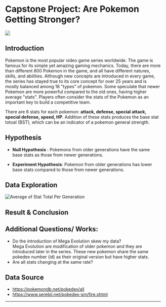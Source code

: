 
# Capstone Project: ****Are Pokemon Getting Stronger?****
![](/home/chloe/Downloads/800px-International_Pokémon_logo.svg.png) 

## Introduction
Pokemon is the most popular video game series worldwide. The game is famous for its simple yet amazing gaming mechanics. Today, there are more than different 800 Pokemon in the game, and all have different natures, skills, and abilities. Although new concepts are introduced in every game, the series has stayed true to its core concept for over 25 years and is mostly balanced among 18 "types" of pokemon. Some speculate that newer Pokemon are more powerful compared to the old ones, having higher average "stats". Players often consider the stats of the Pokemon as an important key to build a competitive team. 

There are 6 stats for each pokemon: **attack, defense, special attack, special defense, speed, HP**. Addition of these stats produces the base stat totoal (BST), which can be an indicator of a pokemon general strength.  

## Hypothesis 

* **Null Hypothesis** : Pokemons from older generations have the same base stats as those from newer generations.

* **Experiment Hypothesis**: Pokemon from older generations has lower base stats compared to those from newer generations.

## Data Exploration
![Average of Stat Total Per Generation](https://github.com/chloengnguyen/Capstone-1/blob/master/Graph/Average-Stat-Total.png)


## Result & Conclusion 


## Additional Questions/ Works:
* Do the introduction of Mega Evolution skew my data?  
    Mega Evolution are modification of older pokemon and they are introduced later in the series. These new pokemon share the same pokedex number (id) as their original version but have higher stats. 
* Are all stats changing at the same rate? 
 
## Data Source 

* https://pokemondb.net/pokedex/all
* https://www.serebii.net/pokedex-sm/fire.shtml

----

